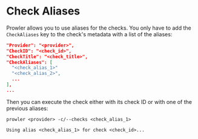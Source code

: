 # Check Aliases

Prowler allows you to use aliases for the checks. You only have to add the `CheckAliases` key to the check's metadata with a list of the aliases:

```json title="check.metadata.json"
"Provider": "<provider>",
"CheckID": "<check_id>",
"CheckTitle": "<check_title>",
"CheckAliases": [
  "<check_alias_1>"
  "<check_alias_2>",
  ...
],
...
```

Then you can execute the check either with its check ID or with one of the previous aliases:

```shell
prowler <provider> -c/--checks <check_alias_1>

Using alias <check_alias_1> for check <check_id>...
```
